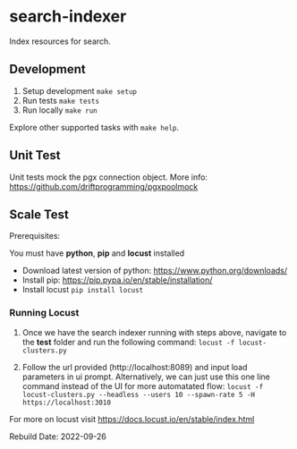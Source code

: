 # search-indexer
Index resources for search.


## Development

1. Setup development `make setup`
2. Run tests `make tests`
3. Run locally `make run`

Explore other supported tasks with `make help`.

## Unit Test

Unit tests mock the pgx connection object. More info: https://github.com/driftprogramming/pgxpoolmock


## Scale Test

Prerequisites: 

You must have **python**, **pip** and **locust** installed

*  Download latest version of python: https://www.python.org/downloads/
*  Install pip: https://pip.pypa.io/en/stable/installation/
*  Install locust  `pip install locust`
 
### Running Locust

1. Once we have the search indexer running with steps above, navigate to the **test** folder and run the following command:
`locust -f locust-clusters.py`

2. Follow the url provided (http://localhost:8089) and input load parameters in ui prompt.
Alternatively, we can just use this one line command instead of the UI for more automatated flow:
`locust -f locust-clusters.py --headless --users 10 --spawn-rate 5 -H https://localhost:3010`

For more on locust visit https://docs.locust.io/en/stable/index.html

Rebuild Date: 2022-09-26
